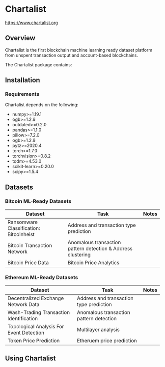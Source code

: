# Chartalist
https://www.chartalist.org

## Overview
Chartalist is the first blockchain machine learning ready dataset platform from unspent transaction output and account-based blockchains.

The Chartalist package contains:

## Installation

### Requirements
Chartalist depends on the following:

-	numpy>=1.19.1
-	ogb>=1.2.6
-	outdated>=0.2.0
-	pandas>=1.1.0
-	pillow>=7.2.0
-	ogb>=1.2.6
-	pytz>=2020.4
-	torch>=1.7.0
-	torchvision>=0.8.2
-	tqdm>=4.53.0
-	scikit-learn>=0.20.0
-	scipy>=1.5.4


## Datasets

### Bitcoin ML-Ready Datasets
| Dataset                                      | Task                                                         | Notes                                           |
| -------------------------------------------- | ------------------------------------------------------------ | ------------------------------------------------|
| Ransomware Classification: Bitcoinheist      | Address and transaction type prediction                      |                                                 |       
| Bitcoin Transaction Network                  | Anomalous transaction pattern detection & Address clustering |                                                 |
| Bitcoin Price Data                           | Bitcoin Price Analytics                                      |                                                 |

### Ethereum ML-Ready Datasets
| Dataset                                      | Task                                                         | Notes                                           |
| -------------------------------------------- | ------------------------------------------------------------ | ------------------------------------------------|
| Decentralized Exchange Network Data          | Address and transaction type prediction                      |                                                 |       
| Wash-Trading Transaction Identification      | Anomalous transaction pattern detection                      |                                                 |
| Topological Analysis For Event Detection     | Multilayer analysis                                          |                                                 |
| Token Price Prediction                       | Etheruem price prediction                                    |                                                 |

## Using Chartalist
